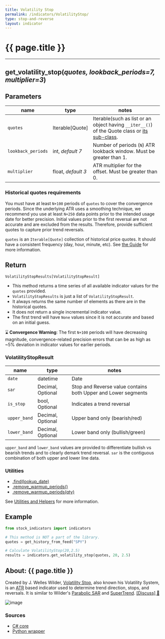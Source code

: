 ```yaml
---
title: Volatility Stop
permalink: /indicators/VolatilityStop/
type: stop-and-reverse
layout: indicator
---
```


# {{ page.title }}
<hr>

## **get_volatility_stop**(*quotes, lookback_periods=7, multiplier=3*)

## Parameters

| name | type | notes
| -- |-- |--
| `quotes` | Iterable[Quote] | Iterable(such as list or an object having `__iter__()`) of the Quote class or [its sub-class]({{site.baseurl}}/guide/#using-custom-quote-classes).
| `lookback_periods` | int, *default 7* | Number of periods (`N`) ATR lookback window.  Must be greater than 1.
| `multiplier` | float, *default 3* | ATR multiplier for the offset.  Must be greater than 0.

### Historical quotes requirements

You must have at least `N+100` periods of `quotes` to cover the convergence periods.  Since the underlying ATR uses a smoothing technique, we recommend you use at least `N+250` data points prior to the intended usage date for better precision.  Initial values prior to the first reversal are not accurate and are excluded from the results.  Therefore, provide sufficient quotes to capture prior trend reversals.

`quotes` is an `Iterable[Quote]` collection of historical price quotes.  It should have a consistent frequency (day, hour, minute, etc).  See [the Guide]({{site.baseurl}}/guide/#historical-quotes) for more information.

## Return

```python
VolatilityStopResults[VolatilityStopResult]
```

- This method returns a time series of all available indicator values for the `quotes` provided.
- `VolatilityStopResults` is just a list of `VolatilityStopResult`.
- It always returns the same number of elements as there are in the historical quotes.
- It does not return a single incremental indicator value.
- The first trend will have `None` values since it is not accurate and based on an initial guess.

:hourglass: **Convergence Warning**: The first `N+100` periods will have decreasing magnitude, convergence-related precision errors that can be as high as ~5% deviation in indicator values for earlier periods.

### VolatilityStopResult

| name | type | notes
| -- |-- |--
| `date` | datetime | Date
| `sar` | Decimal, Optional | Stop and Reverse value contains both Upper and Lower segments
| `is_stop` | bool, Optional | Indicates a trend reversal
| `upper_band` | Decimal, Optional | Upper band only (bearish/red)
| `lower_band` | Decimal, Optional | Lower band only (bullish/green)

`upper_band` and `lower_band` values are provided to differentiate bullish vs bearish trends and to clearly demark trend reversal.  `sar` is the contiguous combination of both upper and lower line data.

### Utilities

- [.find(lookup_date)]({{site.baseurl}}/utilities#find-indicator-result-by-date)
- [.remove_warmup_periods()]({{site.baseurl}}/utilities#remove-warmup-periods)
- [.remove_warmup_periods(qty)]({{site.baseurl}}/utilities#remove-warmup-periods)

See [Utilities and Helpers]({{site.baseurl}}/utilities#utilities-for-indicator-results) for more information.

## Example

```python
from stock_indicators import indicators

# This method is NOT a part of the library.
quotes = get_history_from_feed("SPY")

# Calculate VolatilityStop(20,2.5)
results = indicators.get_volatility_stop(quotes, 20, 2.5)
```

## About: {{ page.title }}

Created by J. Welles Wilder, [Volatility Stop](https://archive.org/details/newconceptsintec00wild), also known his Volatility System, is an [ATR](../Atr/) based indicator used to determine trend direction, stops, and reversals.  It is similar to Wilder's [Parabolic SAR](../ParabolicSar/#content) and [SuperTrend](../SuperTrend/#content).
[[Discuss] :speech_balloon:]({{site.github.base_repository_url}}/discussions/564 "Community discussion about this indicator")

![image]({{site.charturl}}/VolatilityStop.png)

### Sources

- [C# core]({{site.base_sourceurl}}/s-z/VolatilityStop/VolatilityStop.cs)
- [Python wrapper]({{site.sourceurl}}/volatility_stop.py)
